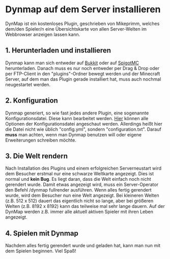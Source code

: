 # Dynmap auf dem Server installieren

DynMap ist ein kostenloses Plugin, geschrieben von Mikeprimm, welches dem/den Spieler/n eine Übersichtskarte von allen Server-Welten im Webbrowser anzeigen lassen kann.

## 1. Herunterladen und installieren

Dynmap kann man sich entweder auf [Bukkit](https://dev.bukkit.org/projects/dynmap) oder auf [SpigotMC](https://spigotmc.org/resources/dynmap.274) herunterladen. Danach muss es nur noch entweder per Drag & Drop oder per FTP-Client in den "plugins"-Ordner bewegt werden und der Minecraft Server, auf dem man das Plugin gerade installiert hat, muss auch nochmal neugestartet werden.

## 2. Konfiguration

Dynmap generiert, so wie fast jedes andere Plugin, eine sogenannte Konfigurationsdatei. Diese kann bearbeitet werden. [Hier](https://github.com/webbukkit/dynmap/wiki/Configuration.txt) können alle Optionen der Konfigurationsdatei angeschaut werden. Allerdings heißt hier die Datei nicht wie üblich "config.yml", sondern "configuration.txt". Darauf <b>muss</b> man achten, wenn man Dynmap benutzen will oder eigene Erweiterungen schreiben möchte.

## 3. Die Welt rendern

Nach Installation des Plugins und einem erfolgreichen Serverneustart wird dem Besucher erstmal nur eine schwarze Weltkarte angezeigt. Dies ist normal und <b>kein Bug</b>. Es liegt daran, dass die Welt einfach noch nicht gerendert wurde. Damit etwas angezeigt wird, muss ein Server-Operator den Befehl /dynmap fullrender ausführen. Wenn alles fertig gerendert wurde, wird dem Besucher nun eine Welt angezeigt. Bei kleineren Welten (z.B. 512 x 512) dauert das eigentlich nicht so lange, aber bei größeren Welten (z.B. 8192 x 8192) kann das teilweise mal sehr lange dauern. Auf der DynMap werden z.B. immer alle aktuell aktiven Spieler mit ihren Leben angezeigt.

## 4. Spielen mit Dynmap

Nachdem alles fertig gerendert wurde und geladen hat, kann man nun mit dem Spielen beginnen. Viel Spaß!
